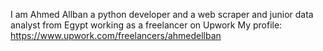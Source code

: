 I am Ahmed Allban a python developer and a web scraper and junior data analyst from Egypt working as a freelancer on Upwork 
My profile: https://www.upwork.com/freelancers/ahmedellban
